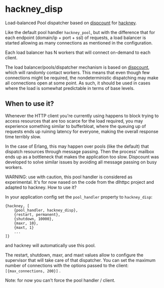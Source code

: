 # hackney_disp

Load-balanced Pool dispatcher based on
[dispcount](https://github.com/ferd/dispcount) for
[hackney](https://github.com/benoitc/hackney).

Like the default pool handler `hackney_pool`, but with the difference that
for each endpoint (domain/ip + port + ssl) of requests, a load balancer
is started allowing as many connections as mentioned in the
configuration.

Each load balancer has N workers that will connect on-demand to each
client.

The load balancer/pools/dispatcher mechanism is based on
[dispcount](https://github.com/ferd/dispcount), which will randomly
contact workers. This means that even though few connections might be
required, the nondeterministic dispatching may make all connections open
at some point. As such, it should be used in cases where the load is
somewhat predictable in terms of base levels.

## When to use it?

Whenever the HTTP client you're currently using happens to block trying
to access resources that are too scarce for the load required, you may
experience something similar to bufferbloat, where the queuing up of
requests ends up ruining latency for everyone, making the overall
response time terribly slow.

In the case of Erlang, this may happen over pools (like the default)
that dispatch resources through message passing. Then the process'
mailbox ends up as a bottleneck that makes the application too slow.
Dispcount was developed to solve similar issues by avoiding all message
passing on busy workers.

WARNING: use with caution, this pool handler is considered as
experimental. It's for now nased on the code from the dlhttpc project
and adapted to hackney.  How to use it?

In your application config set the `pool_handler` property to `hackney_disp`:

    {hackney, [
        {pool_handler, hackney_disp},
        {restart, permanent},
        {shutdown, 10000},
        {maxr, 10},
        {maxt, 1}
        ...
    ]}

and hackney will automatically use this pool.

The restart, shutdown, maxr, and maxt values allow to configure the
supervisor that will take care of that dispatcher. You can set the
maximum number of connections with the options passed to the client:
`[{max_connections, 200}]` .

Note: for now you can't force the pool handler / client.
